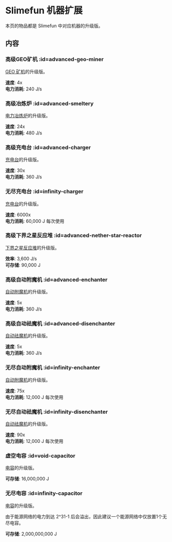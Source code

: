# Slimefun 机器扩展

本页的物品都是 Slimefun 中对应机器的升级版。 

## 内容

### 高级GEO矿机 :id=advanced-geo-miner

[GEO 矿机](https://slimefun.guizhanss.wiki/GEO-Miner)的升级版。

**速度**: 4x  
**电力消耗**: 240 J/s

### 高级冶炼炉 :id=advanced-smeltery

[电力冶炼炉](https://slimefun.guizhanss.wiki/Electric-Smeltery)的升级版。

**速度**: 24x  
**电力消耗**: 480 J/s

### 高级充电台 :id=advanced-charger

[充电台](https://slimefun.guizhanss.wiki/Charging-Bench)的升级版。

**速度**: 30x  
**电力消耗**: 360 J/s

### 无尽充电台 :id=infinity-charger

[充电台](https://slimefun.guizhanss.wiki/Charging-Bench)的升级版。

**速度**: 6000x  
**电力消耗**: 60,000 J 每次使用

### 高级下界之星反应堆 :id=advanced-nether-star-reactor

[下界之星反应堆](https://slimefun.guizhanss.wiki/Reactors)的升级版。
 
**效率**: 3,600 J/s  
**可存储**: 90,000 J

### 高级自动附魔机 :id=advanced-enchanter

[自动附魔机](https://slimefun.guizhanss.wiki/Auto-Enchanter)的升级版。

**速度**: 5x  
**电力消耗**: 360 J/s

### 高级自动祛魔机 :id=advanced-disenchanter

[自动祛魔机](https://slimefun.guizhanss.wiki/Auto-Disenchanter)的升级版。

**速度**: 5x  
**电力消耗**: 360 J/s

### 无尽自动附魔机 :id=infinity-enchanter

[自动附魔机](https://slimefun.guizhanss.wiki/Auto-Enchanter)的升级版。

**速度**: 75x  
**电力消耗**: 12,000 J 每次使用

### 无尽自动祛魔机 :id=infinity-disenchanter

[自动祛魔机](https://slimefun.guizhanss.wiki/Auto-Disenchanter)的升级版。

**速度**: 90x  
**电力消耗**: 12,000 J 每次使用

### 虚空电容 :id=void-capacitor

[电容](https://slimefun.guizhanss.wiki/Energy-Capacitors)的升级版。

**可存储**: 16,000,000 J

### 无尽电容 :id=infinity-capacitor

[电容](https://slimefun.guizhanss.wiki/Energy-Capacitors)的升级版。

由于能源网络的电力到达 2^31-1 后会溢出，因此建议一个能源网络中仅放置1个无尽电容。

**可存储**: 2,000,000,000 J
